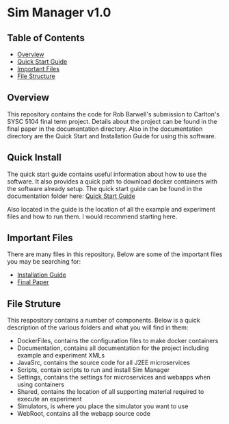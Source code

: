 # Sim Manager v1.0

## Table of Contents

- [Overview](#Overview)
- [Quick Start Guide](#Quick)
- [Important Files](#Important)
- [File Structure](#File)

## Overview

This repository contains the code for Rob Barwell's submission to Carlton's SYSC 5104 final term project.  Details about the project can be found in the final paper in the documentation directory.  Also in the documentation directory are the Quick Start and Installation Guide for using this software.

## Quick Install

The quick start guide contains useful information about how to use the software.  It also provides a quick path to download docker containers with the software already setup.  The quick start guide can be found in the documentation folder here: [Quick Start Guide](Documentation/QuickStartGuide.docx)

Also located in the guide is the location of all the example and experiment files and how to run them.  I would recommend starting here.

## Important Files

There are many files in this repository.  Below are some of the important files you may be searching for:

- [Installation Guide](Documentation/InstallationGuide.docx)
- [Final Paper](Documentation/StratAirliftFinalPaper.pdf)

## File Struture

This respository contains a number of components.  Below is a quick description of the various folders and what you will find in them:

- DockerFiles, contains the configuration files to make docker containers
- Documentation, contains all documentation for the project including example and experiment XMLs
- JavaSrc, contains the source code for all J2EE microservices
- Scripts, contain scripts to run and install Sim Manager
- Settings, contains the settings for microservices and webapps when using containers
- Shared, contains the location of all supporting material required to execute an experiment
- Simulators, is where you place the simulator you want to use
- WebRoot, contains all the webapp source code